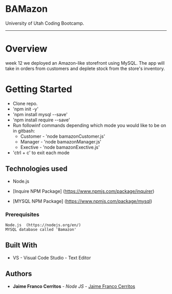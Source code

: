# BAMazon
University of Utah Coding Bootcamp.  

---
# Overview
week 12 we deployed an Amazon-like storefront using  MySQL. The app will take in orders from customers and deplete stock from the store's inventory.

# Getting Started

- Clone repo.
- 'npm init -y'
- 'npm install mysql --save'
- 'npm install require --save'
- Run followinf commands depending which mode you would like to be on in gitbash:
    * Customer - 'node bamazonCustomer.js'
    * Manager - 'node bamazonManager.js'
    * Exective - 'node  bamazonExective.js'
- 'ctrl + c' to exit each mode


## Technologies used

- Node.js

- [Inquire NPM Package] (https://www.npmjs.com/package/inquirer)

- [MYSQL NPM Package] (https://www.npmjs.com/package/mysql)


### Prerequisites

```
Node.js  (https://nodejs.org/en/)
MYSQL database called 'Bamazon'
```

## Built With

* VS - Visual Code Studio - Text Editor

## Authors
* **Jaime Franco Cerritos** - *Node JS* - [Jaime Franco Cerritos](https://github.com/jfcslc801)
